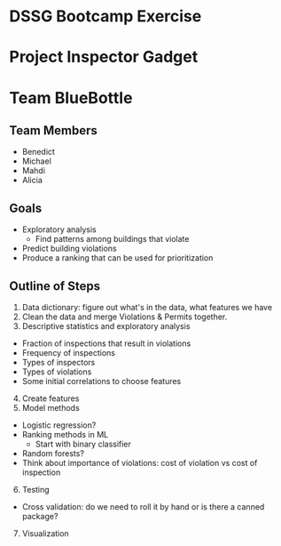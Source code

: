# DSSG Bootcamp Exercise
# Project Inspector Gadget
# Team BlueBottle

## Team Members
- Benedict
- Michael
- Mahdi
- Alicia

## Goals
* Exploratory analysis
  * Find patterns among buildings that violate
* Predict building violations
* Produce a ranking that can be used for prioritization

## Outline of Steps
1. Data dictionary: figure out what's in the data, what features we have
2. Clean the data and merge Violations & Permits together.
3. Descriptive statistics and exploratory analysis
  * Fraction of inspections that result in violations
  * Frequency of inspections
  * Types of inspectors
  * Types of violations
  * Some initial correlations to choose features
4. Create features
5. Model methods
  * Logistic regression?
  * Ranking methods in ML
    * Start with binary classifier
  * Random forests?
  * Think about importance of violations: cost of violation vs cost of inspection 
6. Testing
  * Cross validation: do we need to roll it by hand or is there a canned package?
7. Visualization
